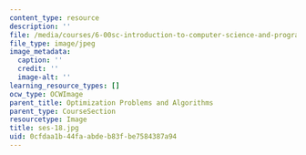```yaml
---
content_type: resource
description: ''
file: /media/courses/6-00sc-introduction-to-computer-science-and-programming-spring-2011/0cfdaa1b44faabdeb83fbe7584387a94_ses-18.jpg
file_type: image/jpeg
image_metadata:
  caption: ''
  credit: ''
  image-alt: ''
learning_resource_types: []
ocw_type: OCWImage
parent_title: Optimization Problems and Algorithms
parent_type: CourseSection
resourcetype: Image
title: ses-18.jpg
uid: 0cfdaa1b-44fa-abde-b83f-be7584387a94
---
```

